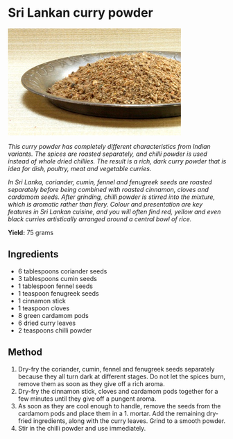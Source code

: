 # Sri Lankan curry powder

![Sri Lankan](resources/sri-lankan.jpg)

*This curry powder has completely different characteristics from Indian variants. The spices are roasted separately, and chilli powder is used instead of whole dried chillies. The result is a rich, dark curry powder that is idea for dish, poultry, meat and vegetable curries.*

*In Sri Lanka, coriander, cumin, fennel and fenugreek seeds are roasted separately before being combined with roasted cinnamon, cloves and cardamom seeds. After grinding, chilli powder is stirred into the mixture, which is aromatic rather than fiery. Colour and presentation are key features in Sri Lankan cuisine, and you will often find red, yellow and even black curries artistically arranged around a central bowl of rice.*

**Yield:** 75 grams
## Ingredients
- 6 tablespoons coriander seeds
- 3 tablespoons cumin seeds
- 1 tablespoon fennel seeds
- 1 teaspoon fenugreek seeds
- 1 cinnamon stick
- 1 teaspoon cloves 
- 8 green cardamom pods
- 6 dried curry leaves
- 2 teaspoons chilli powder

## Method
1. Dry-fry the coriander, cumin, fennel and fenugreek seeds separately because they all turn dark at different stages. Do not let the spices burn, remove them as soon as they give off a rich aroma.
1. Dry-fry the cinnamon stick, cloves and cardamom pods together for a few minutes until they give off a pungent aroma.
1. As soon as they are cool enough to handle, remove the seeds from the cardamom pods and place them in a 1. mortar. Add the remaining dry-fried ingredients, along with the curry leaves. Grind to a smooth powder.
1. Stir in the chilli powder and use immediately. 